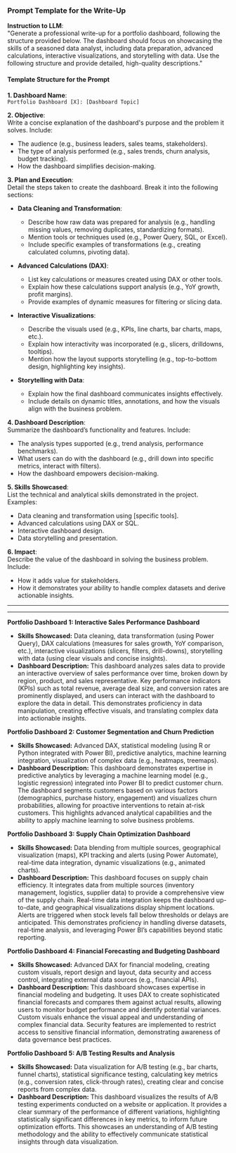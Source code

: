 

### **Prompt Template for the Write-Up**

**Instruction to LLM**:  
"Generate a professional write-up for a portfolio dashboard, following the structure provided below. The dashboard should focus on showcasing the skills of a seasoned data analyst, including data preparation, advanced calculations, interactive visualizations, and storytelling with data. Use the following structure and provide detailed, high-quality descriptions."



#### **Template Structure for the Prompt**

**1. Dashboard Name**:  
`Portfolio Dashboard [X]: [Dashboard Topic]`

**2. Objective**:  
Write a concise explanation of the dashboard's purpose and the problem it solves. Include:  
- The audience (e.g., business leaders, sales teams, stakeholders).  
- The type of analysis performed (e.g., sales trends, churn analysis, budget tracking).  
- How the dashboard simplifies decision-making.

**3. Plan and Execution**:  
Detail the steps taken to create the dashboard. Break it into the following sections:  
- **Data Cleaning and Transformation**:  
  - Describe how raw data was prepared for analysis (e.g., handling missing values, removing duplicates, standardizing formats).  
  - Mention tools or techniques used (e.g., Power Query, SQL, or Excel).  
  - Include specific examples of transformations (e.g., creating calculated columns, pivoting data).  

- **Advanced Calculations (DAX)**:  
  - List key calculations or measures created using DAX or other tools.  
  - Explain how these calculations support analysis (e.g., YoY growth, profit margins).  
  - Provide examples of dynamic measures for filtering or slicing data.

- **Interactive Visualizations**:  
  - Describe the visuals used (e.g., KPIs, line charts, bar charts, maps, etc.).  
  - Explain how interactivity was incorporated (e.g., slicers, drilldowns, tooltips).  
  - Mention how the layout supports storytelling (e.g., top-to-bottom design, highlighting key insights).  

- **Storytelling with Data**:  
  - Explain how the final dashboard communicates insights effectively.  
  - Include details on dynamic titles, annotations, and how the visuals align with the business problem.

**4. Dashboard Description**:  
Summarize the dashboard’s functionality and features. Include:  
- The analysis types supported (e.g., trend analysis, performance benchmarks).  
- What users can do with the dashboard (e.g., drill down into specific metrics, interact with filters).  
- How the dashboard empowers decision-making.

**5. Skills Showcased**:  
List the technical and analytical skills demonstrated in the project. Examples:  
- Data cleaning and transformation using [specific tools].  
- Advanced calculations using DAX or SQL.  
- Interactive dashboard design.  
- Data storytelling and presentation.

**6. Impact**:  
Describe the value of the dashboard in solving the business problem. Include:  
- How it adds value for stakeholders.  
- How it demonstrates your ability to handle complex datasets and derive actionable insights.


---
---


**Portfolio Dashboard 1:  Interactive Sales Performance Dashboard**

* **Skills Showcased:** Data cleaning, data transformation (using Power Query), DAX calculations (measures for sales growth, YoY comparison, etc.), interactive visualizations (slicers, filters, drill-downs), storytelling with data (using clear visuals and concise insights).
* **Dashboard Description:** This dashboard analyzes sales data to provide an interactive overview of sales performance over time, broken down by region, product, and sales representative.  Key performance indicators (KPIs) such as total revenue, average deal size, and conversion rates are prominently displayed, and users can interact with the dashboard to explore the data in detail.  This demonstrates proficiency in data manipulation, creating effective visuals, and translating complex data into actionable insights.

**Portfolio Dashboard 2:  Customer Segmentation and Churn Prediction**

* **Skills Showcased:** Advanced DAX, statistical modeling (using R or Python integrated with Power BI), predictive analytics, machine learning integration, visualization of complex data (e.g., heatmaps, treemaps).
* **Dashboard Description:**  This dashboard demonstrates expertise in predictive analytics by leveraging a machine learning model (e.g., logistic regression) integrated into Power BI to predict customer churn. The dashboard segments customers based on various factors (demographics, purchase history, engagement) and visualizes churn probabilities, allowing for proactive interventions to retain at-risk customers.  This highlights advanced analytical capabilities and the ability to apply machine learning to solve business problems.

**Portfolio Dashboard 3:  Supply Chain Optimization Dashboard**

* **Skills Showcased:** Data blending from multiple sources, geographical visualization (maps), KPI tracking and alerts (using Power Automate), real-time data integration, dynamic visualizations (e.g., animated charts).
* **Dashboard Description:** This dashboard focuses on supply chain efficiency. It integrates data from multiple sources (inventory management, logistics, supplier data) to provide a comprehensive view of the supply chain.  Real-time data integration keeps the dashboard up-to-date, and geographical visualizations display shipment locations.  Alerts are triggered when stock levels fall below thresholds or delays are anticipated. This demonstrates proficiency in handling diverse datasets, real-time analysis, and leveraging Power BI’s capabilities beyond static reporting.


**Portfolio Dashboard 4:  Financial Forecasting and Budgeting Dashboard**

* **Skills Showcased:**  Advanced DAX for financial modeling, creating custom visuals, report design and layout, data security and access control, integrating external data sources (e.g., financial APIs).
* **Dashboard Description:** This dashboard showcases expertise in financial modeling and budgeting.  It uses DAX to create sophisticated financial forecasts and compares them against actual results, allowing users to monitor budget performance and identify potential variances.  Custom visuals enhance the visual appeal and understanding of complex financial data.  Security features are implemented to restrict access to sensitive financial information, demonstrating awareness of data governance best practices.


**Portfolio Dashboard 5:  A/B Testing Results and Analysis**

* **Skills Showcased:**  Data visualization for A/B testing (e.g., bar charts, funnel charts), statistical significance testing, calculating key metrics (e.g., conversion rates, click-through rates), creating clear and concise reports from complex data.
* **Dashboard Description:** This dashboard visualizes the results of A/B testing experiments conducted on a website or application.  It provides a clear summary of the performance of different variations, highlighting statistically significant differences in key metrics, to inform future optimization efforts.  This showcases an understanding of A/B testing methodology and the ability to effectively communicate statistical insights through data visualization.


